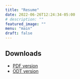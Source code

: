 ```yaml
---
title: "Resume"
date: 2022-06-26T12:24:34-05:00
# description: ""
featured_image: ""
menu: "main"
draft: false
---
```


## Downloads

- [PDF version]()
- [ODT version]()
